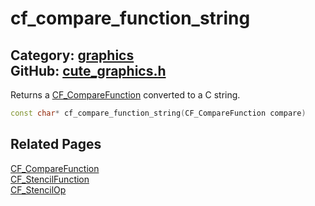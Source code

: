 [//]: # (This file is automatically generated by Cute Framework's docs parser.)
[//]: # (Do not edit this file by hand!)
[//]: # (See: https://github.com/RandyGaul/cute_framework/blob/master/samples/docs_parser.cpp)
[](../header.md ':include')

# cf_compare_function_string

Category: [graphics](/api_reference?id=graphics)  
GitHub: [cute_graphics.h](https://github.com/RandyGaul/cute_framework/blob/master/include/cute_graphics.h)  
---

Returns a [CF_CompareFunction](/graphics/cf_comparefunction.md) converted to a C string.

```cpp
const char* cf_compare_function_string(CF_CompareFunction compare)
```

## Related Pages

[CF_CompareFunction](/graphics/cf_comparefunction.md)  
[CF_StencilFunction](/graphics/cf_stencilfunction.md)  
[CF_StencilOp](/graphics/cf_stencilop.md)  
